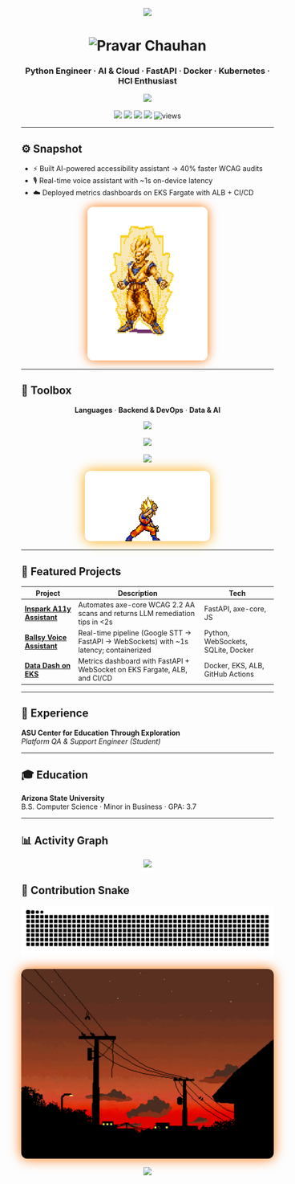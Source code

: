 <!-- ========================= THEME =========================
Primary: #FFA500  |  Accent: #FF6F00  |  BG: #0D0D0D
=========================================================== -->

<!-- TOP WAVE BANNER -->
<p align="center">
  <img src="https://capsule-render.vercel.app/api?type=waving&height=220&color=0:FF6F00,100:FFA500&text=Pravar%20Chauhan&fontColor=0D0D0D&fontSize=48&fontAlignY=38&animation=twinkling&desc=Python%20%E2%80%A2%20AI%20%E2%80%A2%20Cloud&descAlignY=60"/>
</p>

<!-- Custom Main Title -->
<h1 align="center">
  <img src="https://readme-typing-svg.herokuapp.com?font=Orbitron&weight=700&size=32&pause=1000&color=FFA500&center=true&vCenter=true&width=600&lines=🔥+Pravar+Chauhan+🔥" alt="Pravar Chauhan"/>
</h1>

<h3 align="center">Python Engineer · AI & Cloud · FastAPI · Docker · Kubernetes · HCI Enthusiast</h3>

<!-- Typing Animation -->
<p align="center">
  <a href="https://github.com/ethicalzeus07">
    <img src="https://readme-typing-svg.herokuapp.com?font=Fira+Code&size=22&pause=1000&color=FFA500&center=true&vCenter=true&width=720&lines=Python+Engineer;AI+%26+Cloud+Developer;FastAPI+%7C+Docker+%7C+Kubernetes;Always+Learning+%7C+Always+Building"/>
  </a>
</p>

<!-- Badges -->
<p align="center">
  <a href="mailto:chauhanpravar7@gmail.com"><img src="https://img.shields.io/badge/Email-0D0D0D?style=for-the-badge&logo=gmail&logoColor=white&labelColor=FF6F00"/></a>
  <a href="https://www.linkedin.com/in/pravar-chauhan-83845930a/"><img src="https://img.shields.io/badge/LinkedIn-0D0D0D?style=for-the-badge&logo=linkedin&logoColor=white&labelColor=FF6F00"/></a>
  <a href="https://github.com/ethicalzeus07"><img src="https://img.shields.io/badge/GitHub-0D0D0D?style=for-the-badge&logo=github&logoColor=white&labelColor=FF6F00"/></a>
  <a href="https://d3tx6hx7gzmh0g.cloudfront.net/"><img src="https://img.shields.io/badge/Portfolio-0D0D0D?style=for-the-badge&logo=vercel&logoColor=white&labelColor=FF6F00"/></a>
  <img src="https://komarev.com/ghpvc/?username=ethicalzeus07&style=for-the-badge&color=FFA500&label=Profile%20Views" alt="views"/>
</p>

---

## ⚙️ Snapshot
- ⚡ Built AI-powered accessibility assistant → 40% faster WCAG audits  
- 🎙️ Real-time voice assistant with ~1s on-device latency  
- ☁️ Deployed metrics dashboards on EKS Fargate with ALB + CI/CD  

<p align="center">
  <img src="./dragon.gif" alt="Super Saiyan Goku powering up" width="240" style="border-radius:12px; box-shadow: 0 0 20px #FF6F00;"/>
</p>

---

## 🧰 Toolbox

<!-- Row labels -->
<p align="center">
  <b>Languages</b> · <b>Backend & DevOps</b> · <b>Data & AI</b>
</p>

<!-- Row 1: Languages -->
<p align="center">
  <img src="https://skillicons.dev/icons?i=python,javascript,typescript,java,c,swift,bash&theme=dark&perline=20" />
</p>

<!-- Row 2: Backend & DevOps -->
<p align="center">
  <img src="https://skillicons.dev/icons?i=fastapi,docker,kubernetes,terraform,git,linux,aws&theme=dark&perline=20" />
</p>

<!-- Row 3: Data & AI -->
<p align="center">
  <img src="https://skillicons.dev/icons?i=sqlite,postgresql,mysql,pytorch,redis,sklearn,flask&theme=dark&perline=20" />
</p>

<!-- Centered mascot GIF with glow -->
<p align="center">
  <img src="./goku.gif" alt="Goku mascot" width="250" style="border-radius:12px; box-shadow:0 0 24px #FFA500;" />
</p>






---

## 📂 Featured Projects

| Project | Description | Tech |
|---------|-------------|------|
| [**Inspark A11y Assistant**](https://github.com/ethicalzeus07/inspark-a11y) | Automates axe-core WCAG 2.2 AA scans and returns LLM remediation tips in &lt;2s | FastAPI, axe-core, JS |
| [**Ballsy Voice Assistant**](https://github.com/ethicalzeus07/ballsy-voice-assistant) | Real-time pipeline (Google STT → FastAPI → WebSockets) with ~1s latency; containerized | Python, WebSockets, SQLite, Docker |
| [**Data Dash on EKS**](https://github.com/ethicalzeus07/datadash-eks) | Metrics dashboard with FastAPI + WebSocket on EKS Fargate, ALB, and CI/CD | Docker, EKS, ALB, GitHub Actions |

---

## 💼 Experience
**ASU Center for Education Through Exploration**  
*Platform QA & Support Engineer (Student)*  

---

## 🎓 Education
**Arizona State University**  
B.S. Computer Science · Minor in Business · GPA: 3.7  

---

## 📊 Activity Graph
<p align="center">
  <img src="https://github-readme-activity-graph.vercel.app/graph?username=ethicalzeus07&theme=high-contrast&hide_border=true&area=true&bg_color=0D0D0D&title_color=FFA500&color=FF6F00&line=FFA500&point=FF6F00" />
</p>

## 🐍 Contribution Snake
<p align="center">
  <img src="https://raw.githubusercontent.com/ethicalzeus07/ethicalzeus07/output/snake.svg"/>
</p>

<!-- Scene GIF -->
<p align="center">
  <img src="./scene.gif" alt="Pixel Sunset Scene" width="700" style="border-radius:12px; box-shadow: 0 0 25px #FF6F00;"/>
</p>

<!-- FOOTER WAVE -->
<p align="center">
  <img src="https://capsule-render.vercel.app/api?type=waving&height=120&color=0:FFA500,100:FF6F00&section=footer"/>
</p>
